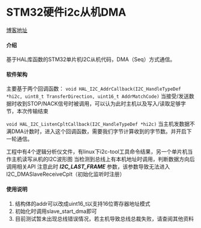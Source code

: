 # STM32硬件i2c从机DMA
[博客地址](https://blog.csdn.net/u012198579/article/details/136258360)
#### 介绍
基于HAL库函数的STM32单片机I2C从机代码，DMA（Seq）方式通信。

#### 软件架构
主要基于两个回调函数：
`void HAL_I2C_AddrCallback(I2C_HandleTypeDef *hi2c, uint8_t TransferDirection, uint16_t AddrMatchCode)`
当接受/发送数据时收到STOP/NACK信号时被调用，可以认为此时主机以及写入/读取足够字节，本次传输结束

`void HAL_I2C_ListenCpltCallback(I2C_HandleTypeDef *hi2c)`
当主机发数据不满DMA计数时，进入这个回调函数，需要我们字节计算收到的字节数。并开启下一轮通信。 


工程中有4个逻辑分析仪文件，有linux下i2c-tool工具命令结果，另一个单片机当作主机读写从机的I2C波形图
当检测到总线上有本机地址时调用，判断数据方向后调用相关API
注意此时 _**I2C_LAST_FRAME**_ 参数，该参数导致无法进入I2C_DMASlaveReceiveCplt（初始化监听时注册）


#### 使用说明

1.  结构体的addr可以改成uint16_t以支持16位寄存器地址模式
2.  初始化时调用slave_start_dma即可
3.  目前测试暂未出现总线错误情况，若主机导致总线总裁失败，请查阅其他资料


